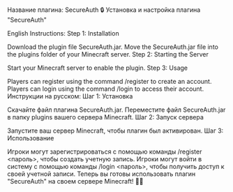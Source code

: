 Название плагина: SecureAuth
🔒 Установка и настройка плагина "SecureAuth"

English Instructions:
Step 1: Installation

Download the plugin file SecureAuth.jar.
Move the SecureAuth.jar file into the plugins folder of your Minecraft server.
Step 2: Starting the Server

Start your Minecraft server to enable the plugin.
Step 3: Usage

Players can register using the command /register <password> to create an account.
Players can login using the command /login <password> to access their account.
Инструкции на русском:
Шаг 1: Установка

Скачайте файл плагина SecureAuth.jar.
Переместите файл SecureAuth.jar в папку plugins вашего сервера Minecraft.
Шаг 2: Запуск сервера

Запустите ваш сервер Minecraft, чтобы плагин был активирован.
Шаг 3: Использование

Игроки могут зарегистрироваться с помощью команды /register <пароль>, чтобы создать учетную запись.
Игроки могут войти в систему с помощью команды /login <пароль>, чтобы получить доступ к своей учетной записи.
Теперь вы готовы использовать плагин "SecureAuth" на своем сервере Minecraft! 🔑✨

